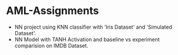 # AML-Assignments
- NN project using KNN classifier with 'Iris Dataset' and 'Simulated Dataset'. 
- NN Model with TANH Activation and baseline vs experiment comparision on IMDB Dataset.

